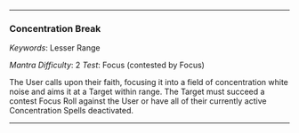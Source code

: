___

### Concentration Break

*Keywords*: Lesser Range

*Mantra Difficulty*: 2
*Test*: Focus (contested by Focus)

The User calls upon their faith, focusing it into a field of concentration white noise and aims it at a Target within range. The Target must succeed a contest Focus Roll against the User or have all of their currently active Concentration Spells deactivated.

___
